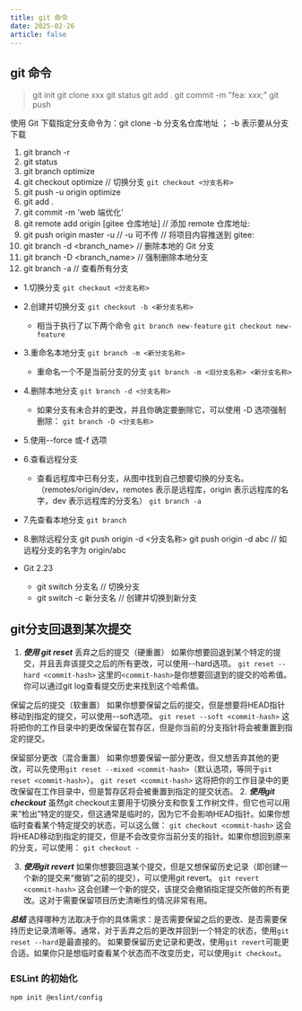 ```yaml
---
title: git 命令
date: 2025-02-26
article: false
---
```


## git 命令

> git init
> git clone xxx
> git status
> git add .
> git commit -m "fea: xxx;"
> git push

使用 Git 下载指定分支命令为：git clone -b 分支名仓库地址 ； -b 表示要从分支下载

1. git branch -r
2. git status
3. git branch optimize
4. git checkout optimize // 切换分支 `git checkout <分支名称>`
5. git push -u origin optimize
6. git add .
7. git commit -m 'web 端优化'
8. git remote add origin [gitee 仓库地址] // 添加 remote 仓库地址:
9. git push origin master -u // -u 可不传 // 将项目内容推送到 gitee:
10. git branch -d <branch_name> // 删除本地的 Git 分支
11. git branch -D <branch_name> // 强制删除本地分支
12. git branch -a // 查看所有分支

- 1.切换分支
  `git checkout <分支名称>`
- 2.创建并切换分支
  `git checkout -b <新分支名称>`
  - 相当于执行了以下两个命令
    `git branch new-feature`
    `git checkout new-feature`
- 3.重命名本地分支
  `git branch -m <新分支名称>`
  - 重命名一个不是当前分支的分支
    `git branch -m <旧分支名称> <新分支名称>`
- 4.删除本地分支
  `git branch -d <分支名称>`
  - 如果分支有未合并的更改，并且你确定要删除它，可以使用 -D 选项强制删除：
    `git branch -D <分支名称>`
- 5.使用--force 或-f 选项
- 6.查看远程分支
  - 查看远程库中已有分支，从图中找到自己想要切换的分支名。（remotes/origin/dev，remotes 表示是远程库，origin 表示远程库的名字，dev 表示远程库的分支名）
    `git branch -a`
- 7.先查看本地分支
  `git branch`
- 8.删除远程分支
  git push origin -d <分支名称>
  git push origin -d abc // 如远程分支的名字为 origin/abc

- Git 2.23
  - git switch 分支名 // 切换分支
  - git switch -c 新分支名 // 创建并切换到新分支

## git分支回退到某次提交

1. ***使用 git reset***
  丢弃之后的提交（硬重置）
如果你想要回退到某个特定的提交，并且丢弃该提交之后的所有更改，可以使用--hard选项。
`git reset --hard <commit-hash>`
这里的`<commit-hash>`是你想要回退到的提交的哈希值。你可以通过git log查看提交历史来找到这个哈希值。

保留之后的提交（软重置）
如果你想要保留之后的提交，但是想要将HEAD指针移动到指定的提交，可以使用--soft选项。
`git reset --soft <commit-hash>`
这将把你的工作目录中的更改保留在暂存区，但是你当前的分支指针将会被重置到指定的提交。

保留部分更改（混合重置）
如果你想要保留一部分更改，但又想丢弃其他的更改，可以先使用`git reset --mixed <commit-hash>`（默认选项，等同于`git reset <commit-hash>`）。
`git reset <commit-hash>`
这将把你的工作目录中的更改保留在工作目录中，但是暂存区将会被重置到指定的提交状态。
2. ***使用git checkout***
虽然git checkout主要用于切换分支和恢复工作树文件，但它也可以用来“检出”特定的提交，但这通常是临时的，因为它不会影响HEAD指针。如果你想临时查看某个特定提交的状态，可以这么做：
`git checkout <commit-hash>`
这会将HEAD移动到指定的提交，但是不会改变你当前分支的指针。如果你想回到原来的分支，可以使用：
`git checkout -`

3. ***使用git revert***
如果你想要回退某个提交，但是又想保留历史记录（即创建一个新的提交来“撤销”之前的提交），可以使用git revert。
`git revert <commit-hash>`
这会创建一个新的提交，该提交会撤销指定提交所做的所有更改。这对于需要保留项目历史清晰性的情况非常有用。

***总结***
选择哪种方法取决于你的具体需求：是否需要保留之后的更改、是否需要保持历史记录清晰等。通常，对于丢弃之后的更改并回到一个特定的状态，使用`git reset --hard`是最直接的。
如果要保留历史记录和更改，使用`git revert`可能更合适。如果你只是想临时查看某个状态而不改变历史，可以使用`git checkout`。

### ESLint 的初始化

`npm init @eslint/config`
